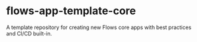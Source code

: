 # flows-app-template-core
A template repository for creating new Flows core apps with best practices and CI/CD built-in.
